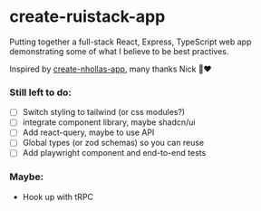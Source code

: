 # create-ruistack-app

Putting together a full-stack React, Express, TypeScript web app demonstrating some of what I believe to be best practives.

Inspired by [create-nhollas-app](https://github.com/Nhollas/create-nhollas-app), many thanks Nick 🙏❤️

### Still left to do:

 - [ ] Switch styling to tailwind (or css modules?)
 - [ ] integrate component library, maybe shadcn/ui
 - [ ] Add react-query, maybe to use API
 - [ ] Global types (or zod schemas) so you can reuse
 - [ ] Add playwright component and end-to-end tests

### Maybe:

 - Hook up with tRPC

